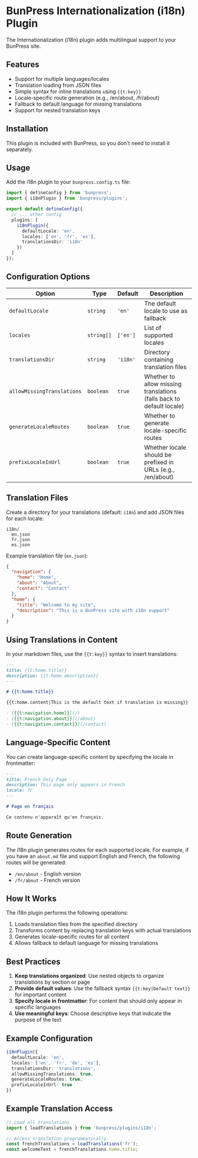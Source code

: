 # BunPress Internationalization (i18n) Plugin

The Internationalization (i18n) plugin adds multilingual support to your BunPress site.

## Features

- Support for multiple languages/locales
- Translation loading from JSON files
- Simple syntax for inline translations using `{{t:key}}` 
- Locale-specific route generation (e.g., /en/about, /fr/about)
- Fallback to default language for missing translations
- Support for nested translation keys

## Installation

This plugin is included with BunPress, so you don't need to install it separately.

## Usage

Add the i18n plugin to your `bunpress.config.ts` file:

```typescript
import { defineConfig } from 'bunpress';
import { i18nPlugin } from 'bunpress/plugins';

export default defineConfig({
  // ... other config
  plugins: [
    i18nPlugin({
      defaultLocale: 'en', 
      locales: ['en', 'fr', 'es'],
      translationsDir: 'i18n'
    })
  ]
});
```

## Configuration Options

| Option | Type | Default | Description |
|--------|------|---------|-------------|
| `defaultLocale` | `string` | `'en'` | The default locale to use as fallback |
| `locales` | `string[]` | `['en']` | List of supported locales |
| `translationsDir` | `string` | `'i18n'` | Directory containing translation files |
| `allowMissingTranslations` | `boolean` | `true` | Whether to allow missing translations (falls back to default locale) |
| `generateLocaleRoutes` | `boolean` | `true` | Whether to generate locale-specific routes | 
| `prefixLocaleInUrl` | `boolean` | `true` | Whether locale should be prefixed in URLs (e.g., /en/about) |

## Translation Files

Create a directory for your translations (default: `i18n`) and add JSON files for each locale:

```
i18n/
  en.json
  fr.json
  es.json
```

Example translation file (`en.json`):

```json
{
  "navigation": {
    "home": "Home",
    "about": "About",
    "contact": "Contact"
  },
  "home": {
    "title": "Welcome to my site",
    "description": "This is a BunPress site with i18n support"
  }
}
```

## Using Translations in Content

In your markdown files, use the `{{t:key}}` syntax to insert translations:

```markdown
---
title: {{t:home.title}}
description: {{t:home.description}}
---

# {{t:home.title}}

{{t:home.content|This is the default text if translation is missing}}

- [{{t:navigation.home}}](/)
- [{{t:navigation.about}}](/about)
- [{{t:navigation.contact}}](/contact)
```

## Language-Specific Content

You can create language-specific content by specifying the locale in frontmatter:

```markdown
---
title: French Only Page
description: This page only appears in French
locale: fr
---

# Page en français

Ce contenu n'apparaît qu'en français.
```

## Route Generation

The i18n plugin generates routes for each supported locale. For example, if you have an `about.md` file and support English and French, the following routes will be generated:

- `/en/about` - English version
- `/fr/about` - French version

## How It Works

The i18n plugin performs the following operations:

1. Loads translation files from the specified directory
2. Transforms content by replacing translation keys with actual translations
3. Generates locale-specific routes for all content
4. Allows fallback to default language for missing translations

## Best Practices

1. **Keep translations organized**: Use nested objects to organize translations by section or page
2. **Provide default values**: Use the fallback syntax `{{t:key|Default text}}` for important content
3. **Specify locale in frontmatter**: For content that should only appear in specific languages
4. **Use meaningful keys**: Choose descriptive keys that indicate the purpose of the text

## Example Configuration

```typescript
i18nPlugin({
  defaultLocale: 'en',
  locales: ['en', 'fr', 'de', 'es'],
  translationsDir: 'translations',
  allowMissingTranslations: true,
  generateLocaleRoutes: true, 
  prefixLocaleInUrl: true
})
```

## Example Translation Access

```typescript
// Load all translations
import { loadTranslations } from 'bunpress/plugins/i18n';

// Access translation programmatically
const frenchTranslations = loadTranslations('fr');
const welcomeText = frenchTranslations.home.title;
``` 